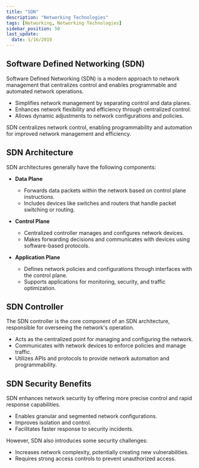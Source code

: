 ```yaml
---
title: "SDN"
description: "Networking Technologies"
tags: [Networking, Networking Technologies]
sidebar_position: 50
last_update:
  date: 1/16/2019
---
```



## Software Defined Networking (SDN)

Software Defined Networking (SDN) is a modern approach to network management that centralizes control and enables programmable and automated network operations.

- Simplifies network management by separating control and data planes.
- Enhances network flexibility and efficiency through centralized control.
- Allows dynamic adjustments to network configurations and policies.

SDN centralizes network control, enabling programmability and automation for improved network management and efficiency.


## SDN Architecture 

SDN architectures generally have the following components:

- **Data Plane**
  - Forwards data packets within the network based on control plane instructions.
  - Includes devices like switches and routers that handle packet switching or routing.

- **Control Plane**
  - Centralized controller manages and configures network devices.
  - Makes forwarding decisions and communicates with devices using software-based protocols.

- **Application Plane**
  - Defines network policies and configurations through interfaces with the control plane.
  - Supports applications for monitoring, security, and traffic optimization.

## SDN Controller

The SDN controller is the core component of an SDN architecture, responsible for overseeing the network's operation.

- Acts as the centralized point for managing and configuring the network.
- Communicates with network devices to enforce policies and manage traffic.
- Utilizes APIs and protocols to provide network automation and programmability.


## SDN Security Benefits

SDN enhances network security by offering more precise control and rapid response capabilities.

- Enables granular and segmented network configurations.
- Improves isolation and control.
- Facilitates faster response to security incidents.

However, SDN also introduces some security challenges:

- Increases network complexity, potentially creating new vulnerabilities.
- Requires strong access controls to prevent unauthorized access.